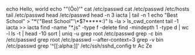 echo Hello, world
echo "\"(Ôo)'"
cat /etc/passwd
cat /etc/passwd /etc/hosts
tail /etc/passwd
head /etc/passwd
head -n 3 iacta | tail -n 1
echo "Best School" > "\*\\\'\"Best School\"\'\\\*$\?\*\*\*\*\*:)"
ls -la > ls_cwd_content
tail -1 iacta >> iacta
find -name "*.js" -type f -delete
find -mindepth 1 -type d | wc -l
ls -t | head -10
sort | uniq -u
grep root /etc/passwd
grep -c bin /etc/passwd
grep root /etc/passwd --after-context=3
grep -v bin /etc/passwd
grep '^[[:alpha:]]' /etc/ssh/sshd_config
tr Ac Ze
